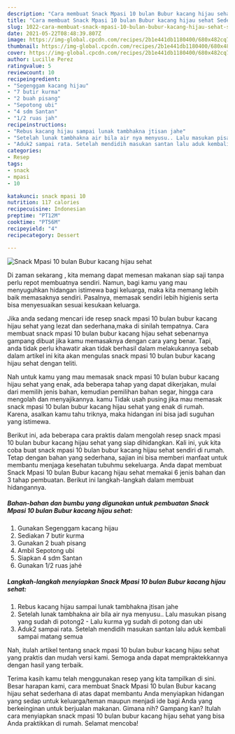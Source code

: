 ```yaml
---
description: "Cara membuat Snack Mpasi 10 bulan Bubur kacang hijau sehat Sederhana dan Mudah Dibuat"
title: "Cara membuat Snack Mpasi 10 bulan Bubur kacang hijau sehat Sederhana dan Mudah Dibuat"
slug: 1022-cara-membuat-snack-mpasi-10-bulan-bubur-kacang-hijau-sehat-sederhana-dan-mudah-dibuat
date: 2021-05-22T08:48:39.807Z
image: https://img-global.cpcdn.com/recipes/2b1e441db1180400/680x482cq70/snack-mpasi-10-bulan-bubur-kacang-hijau-sehat-foto-resep-utama.jpg
thumbnail: https://img-global.cpcdn.com/recipes/2b1e441db1180400/680x482cq70/snack-mpasi-10-bulan-bubur-kacang-hijau-sehat-foto-resep-utama.jpg
cover: https://img-global.cpcdn.com/recipes/2b1e441db1180400/680x482cq70/snack-mpasi-10-bulan-bubur-kacang-hijau-sehat-foto-resep-utama.jpg
author: Lucille Perez
ratingvalue: 5
reviewcount: 10
recipeingredient:
- "Segenggam kacang hijau"
- "7 butir kurma"
- "2 buah pisang"
- "Sepotong ubi"
- "4 sdm Santan"
- "1/2 ruas jah"
recipeinstructions:
- "Rebus kacang hijau sampai lunak tambhakna jtisan jahe"
- "Setelah lunak tambhakna air bila air nya menyusu.. Lalu masukan pisang yang sudah di potong2 Lalu kurma yg sudah di potong dan ubi"
- "Aduk2 sampai rata. Setelah mendidih masukan santan lalu aduk kembali sampai matang semua"
categories:
- Resep
tags:
- snack
- mpasi
- 10

katakunci: snack mpasi 10 
nutrition: 117 calories
recipecuisine: Indonesian
preptime: "PT12M"
cooktime: "PT56M"
recipeyield: "4"
recipecategory: Dessert

---
```



![Snack Mpasi 10 bulan Bubur kacang hijau sehat](https://img-global.cpcdn.com/recipes/2b1e441db1180400/680x482cq70/snack-mpasi-10-bulan-bubur-kacang-hijau-sehat-foto-resep-utama.jpg)

Di zaman  sekarang , kita memang dapat memesan makanan siap saji tanpa perlu repot membuatnya sendiri. Namun, bagi kamu yang mau menyuguhkan hidangan istimewa bagi keluarga, maka kita memang lebih baik memasaknya sendiri. Pasalnya, memasak sendiri lebih higienis serta bisa menyesuaikan sesuai kesukaan keluarga.

Jika anda sedang mencari ide resep snack mpasi 10 bulan bubur kacang hijau sehat yang lezat dan sederhana,maka di sinilah tempatnya. Cara membuat snack mpasi 10 bulan bubur kacang hijau sehat  sebenarnya gampang dibuat jika kamu memasaknya dengan cara yang benar. Tapi, anda tidak perlu khawatir akan tidak berhasil dalam melakukannya 
sebab dalam artikel ini kita akan mengulas snack mpasi 10 bulan bubur kacang hijau sehat dengan teliti.  



Nah untuk kamu yang mau memasak snack mpasi 10 bulan bubur kacang hijau sehat yang enak, ada beberapa tahap yang dapat dikerjakan, mulai dari memilih jenis bahan, kemudian pemilihan bahan segar, hingga cara mengolah dan menyajikannya. kamu Tidak usah pusing jika mau memasak snack mpasi 10 bulan bubur kacang hijau sehat yang enak di rumah. Karena, asalkan kamu  tahu triknya, maka hidangan ini bisa jadi suguhan yang istimewa.

Berikut ini, ada beberapa cara praktis  dalam mengolah resep snack mpasi 10 bulan bubur kacang hijau sehat yang siap dihidangkan. Kali ini, yuk kita coba buat snack mpasi 10 bulan bubur kacang hijau sehat sendiri di rumah. Tetap dengan bahan yang sederhana, sajian ini bisa memberi manfaat untuk membantu menjaga kesehatan tubuhmu sekeluarga. Anda dapat membuat Snack Mpasi 10 bulan Bubur kacang hijau sehat memakai 6 jenis bahan dan 3 tahap pembuatan. Berikut ini langkah-langkah dalam membuat hidangannya.

<!--inarticleads1-->

##### Bahan-bahan dan bumbu yang digunakan untuk pembuatan Snack Mpasi 10 bulan Bubur kacang hijau sehat:

1. Gunakan Segenggam kacang hijau
1. Sediakan 7 butir kurma
1. Gunakan 2 buah pisang
1. Ambil Sepotong ubi
1. Siapkan 4 sdm Santan
1. Gunakan 1/2 ruas jahé




<!--inarticleads2-->

##### Langkah-langkah menyiapkan Snack Mpasi 10 bulan Bubur kacang hijau sehat:

1. Rebus kacang hijau sampai lunak tambhakna jtisan jahe
1. Setelah lunak tambhakna air bila air nya menyusu.. Lalu masukan pisang yang sudah di potong2 - Lalu kurma yg sudah di potong dan ubi
1. Aduk2 sampai rata. Setelah mendidih masukan santan lalu aduk kembali sampai matang semua




Nah, itulah artikel tentang  snack mpasi 10 bulan bubur kacang hijau sehat  yang praktis dan mudah versi kami. Semoga anda dapat mempraktekkannya dengan hasil yang terbaik. 

Terima kasih kamu telah menggunakan resep yang kita tampilkan di sini. Besar harapan kami, cara membuat  Snack Mpasi 10 bulan Bubur kacang hijau sehat sederhana di atas dapat membantu Anda menyiapkan hidangan yang sedap untuk keluarga/teman maupun menjadi ide bagi Anda yang berkeinginan untuk berjualan makanan. Gimana nih? Gampang kan? Itulah cara menyiapkan snack mpasi 10 bulan bubur kacang hijau sehat yang bisa Anda praktikkan di rumah. Selamat mencoba!

